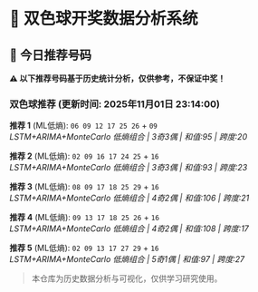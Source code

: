# 🎯 双色球开奖数据分析系统

<!-- BEGIN:recommendations -->
## 🎯 今日推荐号码

**⚠️ 以下推荐号码基于历史统计分析，仅供参考，不保证中奖！**

### 双色球推荐 (更新时间: 2025年11月01日 23:14:00)

**推荐 1** (ML低熵): `06 09 12 17 25 26` + `09`  
*LSTM+ARIMA+MonteCarlo 低熵组合 | 3奇3偶 | 和值:95 | 跨度:20*

**推荐 2** (ML低熵): `02 09 16 17 24 25` + `16`  
*LSTM+ARIMA+MonteCarlo 低熵组合 | 3奇3偶 | 和值:93 | 跨度:23*

**推荐 3** (ML低熵): `08 09 17 18 25 29` + `16`  
*LSTM+ARIMA+MonteCarlo 低熵组合 | 4奇2偶 | 和值:106 | 跨度:21*

**推荐 4** (ML低熵): `09 13 17 18 25 26` + `16`  
*LSTM+ARIMA+MonteCarlo 低熵组合 | 4奇2偶 | 和值:108 | 跨度:17*

**推荐 5** (ML低熵): `02 09 13 17 27 29` + `16`  
*LSTM+ARIMA+MonteCarlo 低熵组合 | 5奇1偶 | 和值:97 | 跨度:27*

<!-- END:recommendations -->

















































































> 本仓库为历史数据分析与可视化，仅供学习研究使用。
